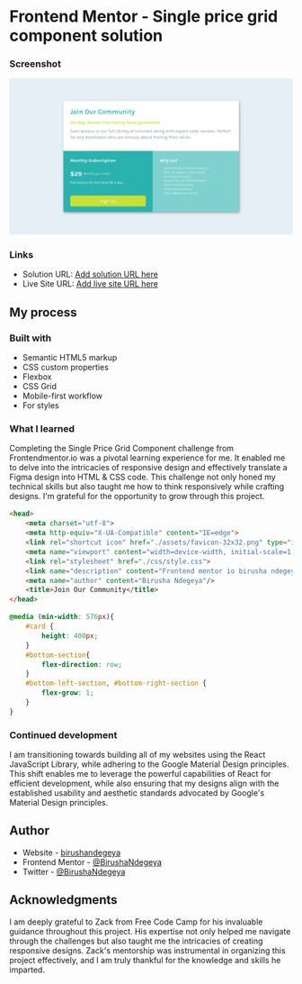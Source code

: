 # Frontend Mentor - Single price grid component solution

### Screenshot

![](./assets/pricing-component.png)

### Links

- Solution URL: [Add solution URL here](https://your-solution-url.com)
- Live Site URL: [Add live site URL here](https://single-price-grid-component-dusky-three.vercel.app/)

## My process

### Built with

- Semantic HTML5 markup
- CSS custom properties
- Flexbox
- CSS Grid
- Mobile-first workflow
- For styles

### What I learned

Completing the Single Price Grid Component challenge from Frontendmentor.io was a pivotal learning experience for me. It enabled me to delve into the intricacies of responsive design and effectively translate a Figma design into HTML & CSS code. This challenge not only honed my technical skills but also taught me how to think responsively while crafting designs. I'm grateful for the opportunity to grow through this project.

```html
<head>
    <meta charset="utf-8">
    <meta http-equiv="X-UA-Compatible" content="IE=edge">
    <link rel="shortcut icon" href="./assets/favicon-32x32.png" type="image/x-icon">
    <meta name="viewport" content="width=device-width, initial-scale=1.0">
    <link rel="stylesheet" href="./css/style.css">
    <link name="description" content="Frontend mentor io birusha ndegeya solution" />
    <meta name="author" content="Birusha Ndegeya"/>
    <title>Join Our Community</title>
</head>
```
```css
@media (min-width: 576px){
    #card {
        height: 400px; 
    }
    #bottom-section{
        flex-direction: row;
    }
    #bottom-left-section, #bottom-right-section {
        flex-grow: 1;
    }
}
```

### Continued development

I am transitioning towards building all of my websites using the React JavaScript Library, while adhering to the Google Material Design principles. This shift enables me to leverage the powerful capabilities of React for efficient development, while also ensuring that my designs align with the established usability and aesthetic standards advocated by Google's Material Design principles.

## Author

- Website - [birushandegeya](https://myportfolio-chi-mocha.vercel.app/)
- Frontend Mentor - [@BirushaNdegeya](https://www.frontendmentor.io/profile/yourusername)
- Twitter - [@BirushaNdegeya](https://twitter.com/BNdegeya62741)

## Acknowledgments

I am deeply grateful to Zack from Free Code Camp for his invaluable guidance throughout this project. His expertise not only helped me navigate through the challenges but also taught me the intricacies of creating responsive designs. Zack's mentorship was instrumental in organizing this project effectively, and I am truly thankful for the knowledge and skills he imparted.